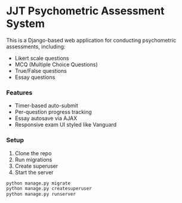 # JJT Psychometric Assessment System

This is a Django-based web application for conducting psychometric assessments, including:

- Likert scale questions
- MCQ (Multiple Choice Questions)
- True/False questions
- Essay questions

### Features

- Timer-based auto-submit
- Per-question progress tracking
- Essay autosave via AJAX
- Responsive exam UI styled like Vanguard

### Setup

1. Clone the repo
2. Run migrations
3. Create superuser
4. Start the server

```bash
python manage.py migrate
python manage.py createsuperuser
python manage.py runserver
